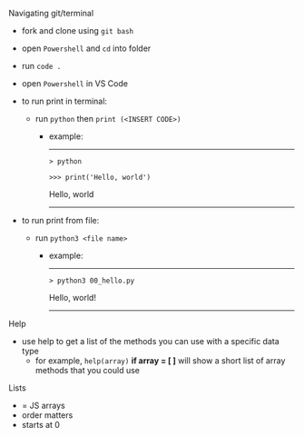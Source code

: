 Navigating git/terminal
- fork and clone using `git bash`
- open `Powershell` and `cd` into folder
- run `code .`
- open `Powershell` in VS Code
- to run print in terminal: 
  - run `python` then `print (<INSERT CODE>)`
    - example: 
    
      ---
      `> python`  
      
      `>>> print('Hello, world')`
      
      Hello, world

      ---

- to run print from file:
  - run `python3 <file name>`
    - example:

      ---
        `> python3 00_hello.py`
        
        Hello, world!
        
      ---

Help
- use help to get a list of the methods you can use with a specific data type
  - for example, `help(array)` **if array = [ ]** will show a short list of array methods that you could use


Lists
- = JS arrays
- order matters
- starts at 0



<!-- 
>>> x = [1, 2, 3]
>>> x
[1, 2, 3]
>>> help(x.insert)
Help on built-in function insert:

insert(index, object, /) method of builtins.list instance
    Insert object before index.

>>> x.insert(3, 4)
>>> x
[1, 2, 3, 4] 

-->


<!-- >>> help(x)
Help on list object:

class list(object)
 |  list(iterable=(), /)
 |
 |  Built-in mutable sequence.
 |
 |  If no argument is given, the constructor creates a new empty list.
 |  The argument must be an iterable if specified.
 |
 |  Methods defined here:
 |
 |  __add__(self, value, /)
 |      Return self+value.
 |
 |  __contains__(self, key, /)
 |      Return key in self.
 |
 |  __delitem__(self, key, /)
 |      Delete self[key].
 |
 |  __eq__(self, value, /)
 |      Return self==value.
 |
 |  __ge__(self, value, /)
 |      Return self>=value.
 |
 |  __getattribute__(self, name, /)
 |      Return getattr(self, name).
 |
 |  __getitem__(...)
 |      x.__getitem__(y) <==> x[y]
 |
 |  __gt__(self, value, /)
 |      Return self>value.
 |
 |  __iadd__(self, value, /)
 |      Implement self+=value.
 |
 |  __imul__(self, value, /)
 |      Implement self*=value.
 |
 |  __init__(self, /, *args, **kwargs)
 |      Initialize self.  See help(type(self)) for accurate signature.
 |
 |  __iter__(self, /)
 |      Implement iter(self).
 |
 |  __le__(self, value, /)
 |      Return self<=value.
 |
 |  __len__(self, /)
 |      Return len(self).
 |
 |  __lt__(self, value, /)
 |      Return self<value.
 |
 |  __mul__(self, value, /)
 |      Return self*value.
 |
 |  __ne__(self, value, /)
 |      Return self!=value.
 |
 |  __repr__(self, /)
 |      Return repr(self).
 |
 |  __reversed__(self, /)
 |      Return a reverse iterator over the list.
 |
 |  __rmul__(self, value, /)
 |      Return value*self.
 |
 |  __setitem__(self, key, value, /)
 |      Set self[key] to value.
 |
 |  __sizeof__(self, /)
 |      Return the size of the list in memory, in bytes.
 |
 |  append(self, object, /)
 |      Append object to the end of the list.
 |
 |  clear(self, /)
 |      Remove all items from list.
 |
 |  copy(self, /)
 |      Return a shallow copy of the list.
 |
 |  count(self, value, /)
 |      Return number of occurrences of value.
 |
 |  extend(self, iterable, /)
 |      Extend list by appending elements from the iterable.
 |
 |  index(self, value, start=0, stop=9223372036854775807, /)
 |      Return first index of value.
 |
 |      Raises ValueError if the value is not present.
 |
 |  insert(self, index, object, /)
 |      Insert object before index.
 |
 |  pop(self, index=-1, /)
 |      Remove and return item at index (default last).
 |
 |      Raises IndexError if list is empty or index is out of range.
 |
 |  remove(self, value, /)
 |      Remove first occurrence of value.
 |
 |      Raises ValueError if the value is not present.
 |
 |  reverse(self, /)
 |      Reverse *IN PLACE*.
 |
 |  sort(self, /, *, key=None, reverse=False)
 |      Sort the list in ascending order and return None.
 |
 |      The sort is in-place (i.e. the list itself is modified) and stable (i.e. the
 |      order of two equal elements is maintained).
 |
 |      If a key function is given, apply it once to each list item and sort them,
 |      ascending or descending, according to their function values.
 |
 |      The reverse flag can be set to sort in descending order.
 |
 |  ----------------------------------------------------------------------
 |  Static methods defined here:
 |
 |  __new__(*args, **kwargs) from builtins.type
 |      Create and return a new object.  See help(type) for accurate signature.
 |
 |  ----------------------------------------------------------------------
 |  Data and other attributes defined here:
 |
 |  __hash__ = None -->
